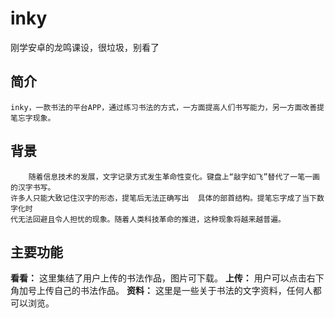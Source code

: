 # inky
刚学安卓的龙鸣课设，很垃圾，别看了

## 简介
    inky，一款书法的平台APP，通过练习书法的方式，一方面提高人们书写能力，另一方面改善提笔忘字现象。
## 背景
        随着信息技术的发展，文字记录方式发生革命性变化。键盘上“敲字如飞”替代了一笔一画的汉字书写。
    许多人只能大致记住汉字的形态，提笔后无法正确写出  具体的部首结构。提笔忘字成了当下数字化时
    代无法回避且令人担忧的现象。随着人类科技革命的推进，这种现象将越来越普遍。
## 主要功能
**看看：** 这里集结了用户上传的书法作品，图片可下载。
**上传：** 用户可以点击右下角加号上传自己的书法作品。
**资料：** 这里是一些关于书法的文字资料，任何人都可以浏览。
